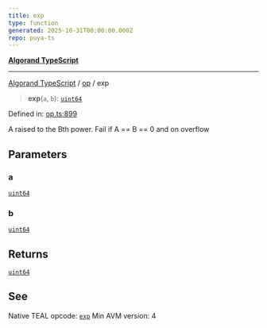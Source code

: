 ```yaml
---
title: exp
type: function
generated: 2025-10-31T00:00:00.000Z
repo: puya-ts
---
```


[**Algorand TypeScript**](docs/_md/README)

---

[Algorand TypeScript](docs/_md/modules) / [op](/reference/algorand-typescript/api/op/readme/) / exp

> **exp**(`a`, `b`): [`uint64`](/reference/algorand-typescript/api/index/type-aliases/uint64/)

Defined in: [op.ts:899](https://github.com/algorandfoundation/puya-ts/blob/main/packages/algo-ts/src/op.ts#L899)

A raised to the Bth power. Fail if A == B == 0 and on overflow

## Parameters

### a

[`uint64`](/reference/algorand-typescript/api/index/type-aliases/uint64/)

### b

[`uint64`](/reference/algorand-typescript/api/index/type-aliases/uint64/)

## Returns

[`uint64`](/reference/algorand-typescript/api/index/type-aliases/uint64/)

## See

Native TEAL opcode: [`exp`](https://dev.algorand.co/reference/algorand-teal/opcodes#exp)
Min AVM version: 4
